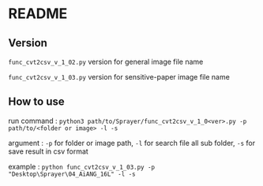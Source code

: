 # README

## Version
`func_cvt2csv_v_1_02.py` version for general image file name

`func_cvt2csv_v_1_03.py` version for sensitive-paper image file name

## How to use
run command : `python3 path/to/Sprayer/func_cvt2csv_v_1_0<ver>.py -p path/to/<folder or image> -l -s`

argument : `-p` for folder or image path, `-l` for search file all sub folder, `-s` for save result in csv format

example : `python func_cvt2csv_v_1_03.py -p "Desktop\Sprayer\04_AiANG_16L" -l -s`